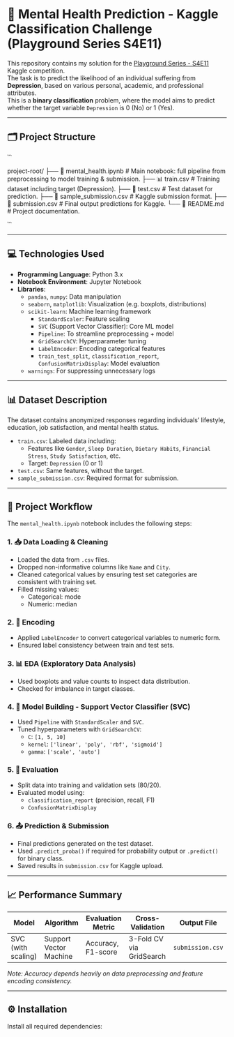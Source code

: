 # 🧠 Mental Health Prediction - Kaggle Classification Challenge (Playground Series S4E11)

This repository contains my solution for the [Playground Series - S4E11](https://www.kaggle.com/competitions/playground-series-s4e11/overview) Kaggle competition.  
The task is to predict the likelihood of an individual suffering from **Depression**, based on various personal, academic, and professional attributes.  
This is a **binary classification** problem, where the model aims to predict whether the target variable `Depression` is 0 (No) or 1 (Yes).

---

## 🗂️ Project Structure

՝՝՝

project-root/
├── 📄 mental_health.ipynb # Main notebook: full pipeline from preprocessing to model training & submission.
├── 📊 train.csv # Training dataset including target (Depression).
├── 🧪 test.csv # Test dataset for prediction.
├── 📝 sample_submission.csv # Kaggle submission format.
├── 🚀 submission.csv # Final output predictions for Kaggle.
└── 📜 README.md # Project documentation.


՝՝՝


---

## 💻 Technologies Used

- **Programming Language**: Python 3.x
- **Notebook Environment**: Jupyter Notebook
- **Libraries**:
  - `pandas`, `numpy`: Data manipulation
  - `seaborn`, `matplotlib`: Visualization (e.g. boxplots, distributions)
  - `scikit-learn`: Machine learning framework
    - `StandardScaler`: Feature scaling
    - `SVC` (Support Vector Classifier): Core ML model
    - `Pipeline`: To streamline preprocessing + model
    - `GridSearchCV`: Hyperparameter tuning
    - `LabelEncoder`: Encoding categorical features
    - `train_test_split`, `classification_report`, `ConfusionMatrixDisplay`: Model evaluation
  - `warnings`: For suppressing unnecessary logs

---

## 📊 Dataset Description

The dataset contains anonymized responses regarding individuals’ lifestyle, education, job satisfaction, and mental health status.

- `train.csv`: Labeled data including:
  - Features like `Gender`, `Sleep Duration`, `Dietary Habits`, `Financial Stress`, `Study Satisfaction`, etc.
  - Target: `Depression` (0 or 1)
- `test.csv`: Same features, without the target.
- `sample_submission.csv`: Required format for submission.

---

## 🔁 Project Workflow

The `mental_health.ipynb` notebook includes the following steps:

### 1. 📥 Data Loading & Cleaning
- Loaded the data from `.csv` files.
- Dropped non-informative columns like `Name` and `City`.
- Cleaned categorical values by ensuring test set categories are consistent with training set.
- Filled missing values:
  - Categorical: mode
  - Numeric: median

### 2. 🔡 Encoding
- Applied `LabelEncoder` to convert categorical variables to numeric form.
- Ensured label consistency between train and test sets.

### 3. 📊 EDA (Exploratory Data Analysis)
- Used boxplots and value counts to inspect data distribution.
- Checked for imbalance in target classes.

### 4. 🤖 Model Building - Support Vector Classifier (SVC)
- Used `Pipeline` with `StandardScaler` and `SVC`.
- Tuned hyperparameters with `GridSearchCV`:
  - `C`: `[1, 5, 10]`
  - `kernel`: `['linear', 'poly', 'rbf', 'sigmoid']`
  - `gamma`: `['scale', 'auto']`

### 5. 🧪 Evaluation
- Split data into training and validation sets (80/20).
- Evaluated model using:
  - `classification_report` (precision, recall, F1)
  - `ConfusionMatrixDisplay`

### 6. 📤 Prediction & Submission
- Final predictions generated on the test dataset.
- Used `.predict_proba()` if required for probability output or `.predict()` for binary class.
- Saved results in `submission.csv` for Kaggle upload.

---

## 📈 Performance Summary

| Model            | Algorithm         | Evaluation Metric | Cross-Validation | Output File       |
|------------------|-------------------|-------------------|------------------|-------------------|
| SVC (with scaling) | Support Vector Machine | Accuracy, F1-score | 3-Fold CV via GridSearch | `submission.csv` |

*Note: Accuracy depends heavily on data preprocessing and feature encoding consistency.*

---

## ⚙️ Installation

Install all required dependencies:
